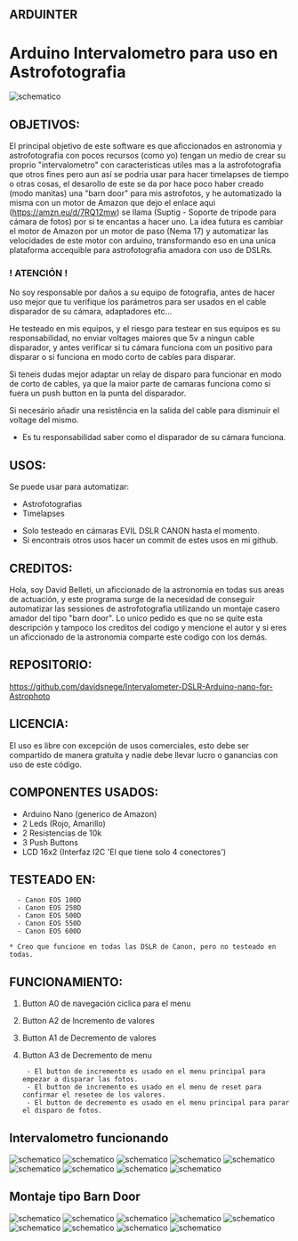 ## ARDUINTER 

# Arduino Intervalometro para uso en Astrofotografia

![schematico](https://github.com/davidsnege/Intervalometer-DSLR-Arduino-nano-for-Astrophoto/blob/main/images/Schema.png)

## OBJETIVOS:

  El principal objetivo de este software es que aficcionados en astronomia y astrofotografia con pocos recursos (como yo)
  tengan un medio de crear su proprio "intervalometro" con caracteristicas utiles mas a la astrofotografia que otros fines
  pero aun así se podria usar para hacer timelapses de tiempo o otras cosas, el desarollo de este se da por hace poco haber
  creado (modo manitas) una "barn door" para mis astrofotos, y he automatizado la misma con un motor de Amazon que dejo el
  enlace aqui (https://amzn.eu/d/7RQ12mw) se llama (Suptig - Soporte de trípode para cámara de fotos) por si te encantas
  a hacer uno. La idea futura es cambiar el motor de Amazon por un motor de paso (Nema 17) y automatizar las velocidades
  de este motor con arduino, transformando eso en una unica plataforma accequible para astrofotografia amadora con uso de
  DSLRs.

### ! ATENCIÓN !

  No soy responsable por daños a su equipo de fotografia, antes de hacer uso mejor que tu verifique los parámetros para
  ser usados en el cable disparador de su cámara, adaptadores etc...
  
  He testeado en mis equipos, y el riesgo para testear en sus equipos es su responsabilidad, no enviar voltages maiores que 
  5v a ningun cable disparador, y antes verificar si tu cámara funciona com un positivo para disparar o si funciona en modo
  corto de cables para disparar.

  Si teneis dudas mejor adaptar un relay de disparo para funcionar en modo de corto de cables, ya que la maior parte de camaras
  funciona como si fuera un push button en la punta del disparador.

  Si necesário añadir una resistência en la salida del cable para disminuir el voltage del mismo.

  * Es tu responsabilidad saber como el disparador de su cámara funciona.

## USOS:

  Se puede usar para automatizar:

  - Astrofotografias
  - Timelapses

  * Solo testeado en cámaras EVIL DSLR CANON hasta el momento.
  * Si encontrais otros usos hacer un commit de estes usos en mi github.

## CREDITOS:

  Hola, soy David Belleti, un aficcionado de la astronomia en todas sus areas de actuación, y este programa surge de la 
  necesidad de conseguir automatizar las sessiones de astrofotografia utilizando un montaje casero amador del tipo
  "barn door". Lo unico pedido es que no se quite esta descripción y tampoco los creditos del codigo y mencione el 
  autor y si eres un aficcionado de la astronomia comparte este codigo con los demás.

## REPOSITORIO:

  https://github.com/davidsnege/Intervalometer-DSLR-Arduino-nano-for-Astrophoto

## LICENCIA:

  El uso es libre con excepción de usos comerciales, esto debe ser compartido de manera gratuita y nadie debe llevar
  lucro o ganancias con uso de este código.

## COMPONENTES USADOS:

  - Arduino Nano (generico de Amazon)
  - 2 Leds (Rojo, Amarillo)
  - 2 Resistencias de 10k
  - 3 Push Buttons
  - LCD 16x2 (Interfaz I2C 'El que tiene solo 4 conectores')

## TESTEADO EN:
    
      - Canon EOS 100D
      - Canon EOS 250D
      - Canon EOS 500D
      - Canon EOS 550D
      - Canon EOS 600D

    * Creo que funcione en todas las DSLR de Canon, pero no testeado en todas.

## FUNCIONAMIENTO:

1. Button A0 de navegación ciclica para el menu
2. Button A2 de Incremento de valores
3. Button A1 de Decremento de valores
4. Button A3 de Decremento de menu

        - El button de incremento es usado en el menu principal para empezar a disparar las fotos.
        - El button de incremento es usado en el menu de reset para confirmar el reseteo de los valores.
        - El button de decremento es usado en el menu principal para parar el disparo de fotos.
        
## Intervalometro funcionando

![schematico](https://github.com/davidsnege/Intervalometer-DSLR-Arduino-nano-for-Astrophoto/blob/main/images/int_01.jpg)
![schematico](https://github.com/davidsnege/Intervalometer-DSLR-Arduino-nano-for-Astrophoto/blob/main/images/int_02.jpg)
![schematico](https://github.com/davidsnege/Intervalometer-DSLR-Arduino-nano-for-Astrophoto/blob/main/images/int_03.jpg)
![schematico](https://github.com/davidsnege/Intervalometer-DSLR-Arduino-nano-for-Astrophoto/blob/main/images/int_04.jpg)
![schematico](https://github.com/davidsnege/Intervalometer-DSLR-Arduino-nano-for-Astrophoto/blob/main/images/int_05.jpg)
![schematico](https://github.com/davidsnege/Intervalometer-DSLR-Arduino-nano-for-Astrophoto/blob/main/images/int_06.jpg)
![schematico](https://github.com/davidsnege/Intervalometer-DSLR-Arduino-nano-for-Astrophoto/blob/main/images/int_07.jpg)
![schematico](https://github.com/davidsnege/Intervalometer-DSLR-Arduino-nano-for-Astrophoto/blob/main/images/int_08.jpg)
![schematico](https://github.com/davidsnege/Intervalometer-DSLR-Arduino-nano-for-Astrophoto/blob/main/images/int_09.jpg)

## Montaje tipo Barn Door

![schematico](https://github.com/davidsnege/Intervalometer-DSLR-Arduino-nano-for-Astrophoto/blob/main/images/barn_01.jpg)
![schematico](https://github.com/davidsnege/Intervalometer-DSLR-Arduino-nano-for-Astrophoto/blob/main/images/barn_02.jpg)
![schematico](https://github.com/davidsnege/Intervalometer-DSLR-Arduino-nano-for-Astrophoto/blob/main/images/barn_03.jpg)
![schematico](https://github.com/davidsnege/Intervalometer-DSLR-Arduino-nano-for-Astrophoto/blob/main/images/barn_04.jpg)
![schematico](https://github.com/davidsnege/Intervalometer-DSLR-Arduino-nano-for-Astrophoto/blob/main/images/barn_05.jpg)
![schematico](https://github.com/davidsnege/Intervalometer-DSLR-Arduino-nano-for-Astrophoto/blob/main/images/barn_06.jpg)
![schematico](https://github.com/davidsnege/Intervalometer-DSLR-Arduino-nano-for-Astrophoto/blob/main/images/barn_07.jpg)
![schematico](https://github.com/davidsnege/Intervalometer-DSLR-Arduino-nano-for-Astrophoto/blob/main/images/barn_08.jpg)
![schematico](https://github.com/davidsnege/Intervalometer-DSLR-Arduino-nano-for-Astrophoto/blob/main/images/barn_09.jpg)
